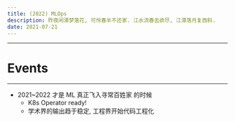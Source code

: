 ```yaml
---
title: (2022) MLOps
description: 昨夜闲潭梦落花, 可怜春半不还家. 江水流春去欲尽, 江潭落月复西斜.
date: 2021-07-21
---
```


------------------

# Events

------------------

* 2021~2022 才是 ML 真正飞入寻常百姓家 的时候
  - K8s Operator ready!
  - 学术界的输出趋于稳定, 工程界开始代码工程化
